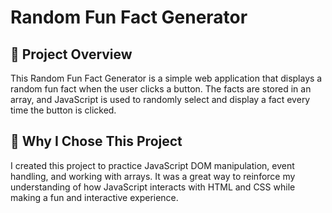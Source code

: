# Random Fun Fact Generator

## 📌 Project Overview  
This Random Fun Fact Generator is a simple web application that displays a random fun fact when the user clicks a button. The facts are stored in an array, and JavaScript is used to randomly select and display a fact every time the button is clicked.

## 🎯 Why I Chose This Project  
I created this project to practice JavaScript DOM manipulation, event handling, and working with arrays. It was a great way to reinforce my understanding of how JavaScript interacts with HTML and CSS while making a fun and interactive experience.
